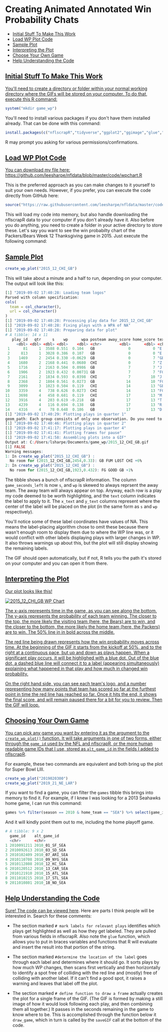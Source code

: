 # Creating Animated Annotated Win Probability Chats

- [Initial Stuff To Make This Work](#initial_stuff)
- [Load WP Plot Code](#load_code)
- [Sample Plot](#sample_plot)
- [Interpreting the Plot](#interpret_plot)
- [Choose Your Own Game](#choose_game)
- [Help Understanding the Code](#help_code)

<a href="#initial_stuff"/>

## Initial Stuff To Make This Work

You'll need to create a directory or folder within your normal working directory where the GIFs will be stored on your computer. To do that, execute this R command:

``` r
system("mkdir game_wp")
```

You'll need to install various packages if you don't have them installed already. That can be done with this command:

``` r
install.packages(c("nflscrapR","tidyverse","ggplot2","ggimage","glue","animation"))
```

R may prompt you asking for various permissions/confirmations.

<a href="#load_code"/>

## Load WP Plot Code

You can download my file here: https://github.com/leesharpe/nfldata/blob/master/code/wpchart.R

This is the preferred approach as you can make changes to it yourself to suit your own needs. However, if you prefer, you can execute the code directly from GitHub here:

``` r
source("https://raw.githubusercontent.com/leesharpe/nfldata/master/code/wpchart.R")
```
This will load my code into memory, but also handle downloading the nflscrapR data to your computer if you don't already have it. Also before you do anything, you need to create a folder in your active directory to store these. Let's say you want to see the win probabilty chart of the Packers/Bears Week 12 Thanksgiving game in 2015. Just execute the following command:

<a href="#sample_plot"/>

## Sample Plot

``` r
create_wp_plot("2015_12_CHI_GB")
```

This will take about a minute and a half to run, depending on your computer. The output will look like this:

``` r
[1] "2019-09-02 17:40:28: Loading team logos"
Parsed with column specification:
cols(
  team = col_character(),
  url = col_character()
)
[1] "2019-09-02 17:40:28: Processing play data for 2015_12_CHI_GB"
[1] "2019-09-02 17:40:28: Fixing plays with a WPA of NA"
[1] "2019-09-02 17:40:28: Preparing data for plot"
# A tibble: 14 x 11
   play_id   qtr     s    wp      wpa posteam away_score home_score text                        x_text  y_text
     <dbl> <dbl> <dbl> <dbl>    <dbl> <chr>        <dbl>      <dbl> <chr>                        <dbl>   <dbl>
 1      81     1  3588 0.551  0.104   GB               0          0 "E.Lacy Rush\nGB +10%"        3588  0.251 
 2     813     1  3028 0.386  0.107   GB               0          0 "E.Lacy TD\nGB +11%"          3028  0.686 
 3    1469     2  2454 0.330 -0.0629  GB               0          7 "GB FUM LOST\nCHI +6%"          NA NA     
 4    1680     2  2168 0.441  0.0680  CHI              0          7 "Z.Miller TD\nCHI +7%"        2168  0.841 
 5    1716     2  2163 0.504  0.0986  GB               7          7 "J.Janis KR\nGB +10%"         2163  0.204 
 6    1906     2  1923 0.432  0.00731 GB               7          7 "FG GOOD\nGB +1%"               NA NA     
 7    2161     2  1834 0.593  0.0398  CHI              7         10 "J.Langford TD\nCHI +4%"      1834  0.0927
 8    2368     2  1804 0.561  0.0273  GB              14         10 "FG GOOD\nGB +3%"             2604  0.561 
 9    3099     3  1023 0.504  0.119   CHI             14         13 "GB PEN-DPI\nCHI +12%"        1023  0.304 
10    3359     4   738 0.626  0.0273  CHI             14         13 "FG GOOD\nCHI +3%"             738  0.126 
11    3698     4   458 0.681  0.119   CHI             17         13 "M.Mariani Catch\nCHI +12%"    458  0.481 
12    3916     4   203 0.619 -0.218   GB              17         13 "T.Porter INT\nCHI +22%"       203  0.319 
13    4239     4   116 0.694  0.138   GB              17         13 "R.Cobb Catch\nGB +14%"       2316  0.694 
14    4316     4    78 0.648  0.186   GB              17         13 "D.Adams Catch\nGB +19%"        78  0.148 
[1] "2019-09-02 17:40:29: Plotting plays in quarter 1"
geom_path: Each group consists of only one observation. Do you need to adjust the group aesthetic?
[1] "2019-09-02 17:40:46: Plotting plays in quarter 2"
[1] "2019-09-02 17:41:17: Plotting plays in quarter 4"
[1] "2019-09-02 17:41:41: Plotting frames for pause"
[1] "2019-09-02 17:41:58: Assembling plots into a GIF"
Output at: C:/Users/lsharpe/Documents/game_wp/2015_12_CHI_GB.gif
[1] FALSE
Warning messages:
1: In create_wp_plot("2015_12_CHI_GB") :
  No room for (2015_12_CHI_GB,2454,0.33): GB FUM LOST CHI +6%
2: In create_wp_plot("2015_12_CHI_GB") :
  No room for (2015_12_CHI_GB,1923,0.432): FG GOOD GB +1%
```

The tibble shows a bunch of nflscrapR information. The column `game_seconds_left` is now `s`, and `wp` is skewed to always reprsent the away team. The away team will always appear on top. Anyway, each row is a play my code deemed to be worth highlighting, and the `text` column indicates the label to apply to it. The `x_text` and `y_text` columns represent where the center of the label will be placed on the plot (in the same form as `s` and `wp` respectively).

You'll notice some of these label coordinates have values of NA. This means the label-placing algorithm chose to omit these because there wasn't enough room to display them due to where the WP line was, or it would conflict with other labels displaying plays with larger changes in WP. It also throws warnings up about this, but the plot will still display showing the remaining labels.

The GIF should open automatically, but if not, R tells you the path it's stored on your computer and you can open it from there.

<a href="#interpret_plot"/>

## Interpreting the Plot

Our plot looks like this!

![2015_12_CHI_GB WP Chart](http://www.habitatring.com/2015_12_CHI_GB.gif)

The x-axis represents time in the game, as you can see along the bottom. The y-axis represents the probability of each team winning. The closer to the top, the more likely the visiting team (here, the Bears) are to win, and the closer to the bottom, the more likely the home team (here, the Packers) are to win. The 50% line in in bold across the middle.

The red line being drawn represents how the win probability moves across time. At the beginning of the GIF it starts from the kickoff at 50%, and to the right at a continuous pace, but up and down as plays happen. When a significant play occurs, it will be highlighed with a blue dot. Out of the blue dot, a dashed blue line will connect it to a label (appearing simultaneously) explaining what happened in that play and how much in changed win probability.

On the right hand side, you can see each team's logo, and a number representing how many points that team has scored so far at the furthest point in time the red line has reached so far. Once it hits the end, it shows the final score, and will remain paused there for a bit for you to review. Then the GIF will loop.

<a href="#choose_game"/>

## Choosing Your Own Game

You can pick any game you want by entering it as the argument to the `create_wp_plot()` function. It will take arguments in one of two forms, either through the `game_id` used by the NFL and nflscrapR, or the more human readable game IDs that I use, stored as `alt_game_id` in the fields [I added to nflscrapR](https://github.com/leesharpe/nfldata/blob/master/UPDATING-NFLSCRAPR.md).

For example, these two commands are equivalent and both bring up the plot for Super Bowl LIII.

``` r
create_wp_plot("2019020300")
create_wp_plot("2019_21_NE_LAR")
```

If you want to find a game, you can filter the `games` tibble this brings into memory to find it. For example, if I knew I was looking for a 2013 Seahawks home game, I can run this command:

``` r
games %>% filter(season == 2010 & home_team == "SEA") %>% select(game_id,alt_game_id)
```

And it will kindly point them out to me, including the home playoff game.

``` r
# A tibble: 9 x 2
  game_id    alt_game_id    
  <chr>      <chr>          
1 2010091211 2010_01_SF_SEA 
2 2010092613 2010_03_SD_SEA 
3 2010102409 2010_07_ARI_SEA
4 2010110708 2010_09_NYG_SEA
5 2010112808 2010_12_KC_SEA 
6 2010120512 2010_13_CAR_SEA
7 2010121910 2010_15_ATL_SEA
8 2011010215 2010_17_STL_SEA
9 2011010801 2010_18_NO_SEA
```

<a href="#help_code"/>

## Help Understanding the Code

Sure! The code [can be viewed here](https://github.com/leesharpe/nfldata/blob/master/code/wpchart.R). Here are parts I think people will be interested in. Search for these comments:

- The section marked `# mark labels for relevant plays` identifies which plays get highlighted as well as how they get labeled. They are pulled from various fields in nflscrapR. Also note the `glue` function, which allows you to put in braces variables and functions that R will evaluate and insert the result into that portion of the string.

- The section marked `#determine the location of the label` goes through each label and determines where it should go. It sorts plays by how much WP changes, then scans first vertically and then horizontally to identify a spot free of colliding with the red line and (mostly) free of colliding with another label. If it can't find a good spot, it raises a warning and leaves that label off the plot.

- The section marked `# define function to draw a frame` actually creates the plot for a single frame of the GIF. (The GIF is formed by making a still image of how it would look following each play, and then combining them all together.) It passes in the seconds remaining in the game to know where to be. This is accomplished through the function below it `draw_game`, which in turn is called by the `saveGIF` call at the bottom of the code.
